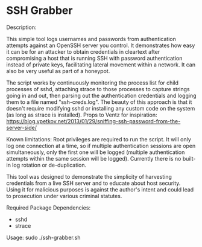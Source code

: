 # SSH Grabber

Description:

This simple tool logs usernames and passwords from authentication attempts against an OpenSSH server you control. It demonstrates how easy it can be for an attacker to obtain credentials in cleartext after compromising a host that is running SSH with password authentication instead of private keys, facilitating lateral movement within a network. It can also be very useful as part of a honeypot.

The script works by continuously monitoring the process list for child processes of sshd, attaching strace to those processes to capture strings going in and out, then parsing out the authentication credentials and logging them to a file named "ssh-creds.log". The beauty of this approach is that it doesn't require modifying sshd or installing any custom code on the system (as long as strace is installed). Props to Ventz for inspiration: https://blog.vpetkov.net/2013/01/29/sniffing-ssh-password-from-the-server-side/

Known limitations: Root privileges are required to run the script. It will only log one connection at a time, so if multiple authentication sessions are open simultaneously, only the first one will be logged (multiple authentication attempts within the same session will be logged). Currently there is no built-in log rotation or de-duplication.

This tool was designed to demonstrate the simplicity of harvesting credentials from a live SSH server and to educate about host security. Using it for malicious purposes is against the author's intent and could lead to prosecution under various criminal statutes.

Required Package Dependencies:

- sshd
- strace

Usage: sudo ./ssh-grabber.sh
